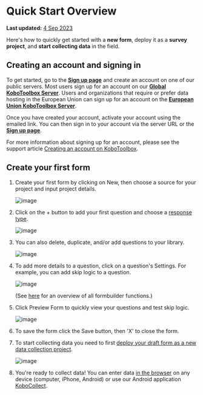 # Quick Start Overview
**Last updated:** <a href="https://github.com/kobotoolbox/docs/blob/6f98a7445fe7665a3c2b8a0b83de1d8e3235fd51/source/quick_start.md" class="reference">4 Sep 2023</a>

Here's how to quickly get started with a **new form**, deploy it as a **survey
project**, and **start collecting data** in the field.

## Creating an account and signing in

To get started, go to the
[**Sign up page**](https://www.kobotoolbox.org/sign-up/) and create an account
on one of our public servers. Most users sign up for an account on our
[**Global KoboToolbox Server**](https://kf.kobotoolbox.org/). Users and
organizations that require or prefer data hosting in the European Union can sign
up for an account on the
[**European Union KoboToolbox Server**](https://eu.kobotoolbox.org/).

Once you have created your account, activate your account using the emailed
link. You can then sign in to your account via the server URL or the
[**Sign up page**](https://www.kobotoolbox.org/sign-up/).

For more information about signing up for an account, please see the support
article [Creating an account on KoboToolbox](creating_account.md).

## Create your first form

1. Create your first form by clicking on New, then choose a source for your
   project and input project details.

   ![image](/images/quick_start/new_form.gif)

2. Click on the + button to add your first question and choose a
   [response type](question_types.md).

   ![image](/images/quick_start/add_question.gif)

3. You can also delete, duplicate, and/or add questions to your library.

   ![image](/images/quick_start/settings.gif)

4. To add more details to a question, click on a question's Settings. For
   example, you can add skip logic to a question.

   ![image](/images/quick_start/skip_logic.gif)

   (See [here](formbuilder.md) for an overview of all formbuilder functions.)

5. Click Preview Form to quickly view your questions and test skip logic.

   ![image](/images/quick_start/preview_form.gif)

6. To save the form click the Save button, then 'X' to close the form.

7. To start collecting data you need to first
   [deploy your draft form as a new data collection project](deploy_form_new_project.md).

   ![image](/images/quick_start/save.gif)

8. You're ready to collect data! You can enter data
   [in the browser](data_through_webforms.md) on any device (computer, iPhone,
   Android) or use our Android application
   [KoboCollect](kobocollect_on_android_latest.md).

